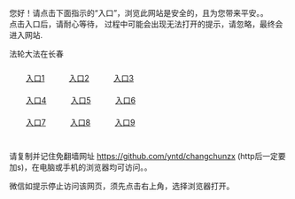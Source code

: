 您好！请点击下面指示的“入口”，浏览此网站是安全的，且为您带来平安。。 <br/>
点击入口后，请耐心等待， 过程中可能会出现无法打开的提示，请忽略，最终会进入网站. </br>

法轮大法在长春<br/>
<div style="padding:10px"><a style="margin:20px" target="_blank" href="https://dgz5s2d2kt7cc.cloudfront.net/2Qpsp?oghnxof" id="ccLink1" rel="nofollow">入口1</a> <a target="_blank" style="margin:20px" href="https://dikhxm7r7aj2d.cloudfront.net/2Qpsp?fctsf" id="ccLink2" rel="nofollow">入口2</a> <a style="margin:20px" target="_blank" href="https://d31a1wmfx3lv12.cloudfront.net/2Qpsp?ahuel" id="ccLink3" rel="nofollow">入口3</a></div>

<div style="padding:10px" ><a style="margin:20px" target="_blank" href="https://dgz5s2d2kt7cc.cloudfront.net/2Qpsp?oghnxof" id="ccLink4" rel="nofollow">入口4</a> <a style="margin:20px" href="https://dikhxm7r7aj2d.cloudfront.net/2Qpsp?fctsf" target="_blank" id="ccLink5" rel="nofollow">入口5</a> <a style="margin:20px" href="https://d31a1wmfx3lv12.cloudfront.net/2Qpsp?ahuel" target="_blank" id="ccLink6" rel="nofollow">入口6</a></div>

<div style="padding:10px"><a style="margin:20px" target="_blank" href="https://dgz5s2d2kt7cc.cloudfront.net/2Qpsp?oghnxof" id="ccLink7" rel="nofollow">入口7</a> <a style="margin:20px" href="https://dikhxm7r7aj2d.cloudfront.net/2Qpsp?fctsf" target="_blank" id="ccLink8" rel="nofollow">入口8</a> <a style="margin:20px" target="_blank" href="https://d31a1wmfx3lv12.cloudfront.net/2Qpsp?ahuel" id="ccLink9" rel="nofollow">入口9</a></div>

<br/>



请复制并记住免翻墙网址 https://github.com/yntd/changchunzx (http后一定要加s)，在电脑或手机的浏览器均可访问。。<br/>

微信如提示停止访问该网页，须先点击右上角，选择浏览器打开。
